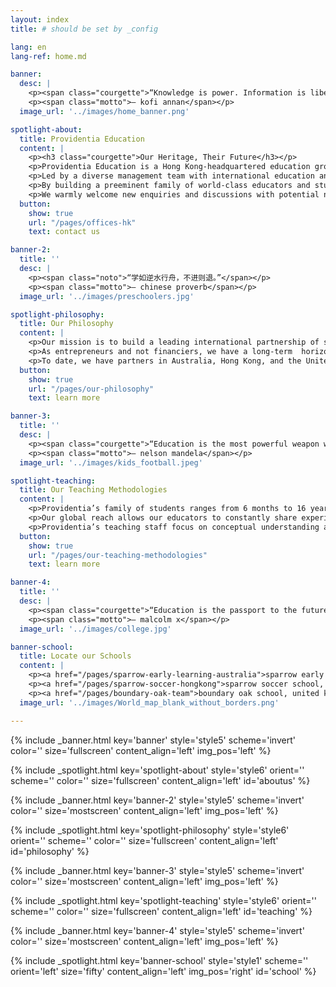 ```yaml
---
layout: index
title: # should be set by _config

lang: en
lang-ref: home.md

banner:
  desc: |
    <p><span class="courgette">“Knowledge is power. Information is liberating.<br>Education is the premise of progress, in every society, in every family.”</span></p>
    <p><span class="motto">— kofi annan</span></p>
  image_url: '../images/home_banner.png'

spotlight-about:
  title: Providentia Education
  content: |
    <p><h3 class="courgette">Our Heritage, Their Future</h3></p>
    <p>Providentia Education is a Hong Kong-headquartered education group focused on curating and bringing the best of international learning opportunities to families around the world.</p>
    <p>Led by a diverse management team with international education and investment expertise, Providentia partners with leading educators and invests in schools.</p>
    <p>By building a preeminent family of world-class educators and students, Providentia promotes the boundless exchange of ideas and inspiration within our network of schools.</p>
    <p>We warmly welcome new enquiries and discussions with potential new partners.  Please scroll down to discover more about our education and investment philosophy and contact details.</p>
  button:
    show: true
    url: "/pages/offices-hk"
    text: contact us

banner-2:
  title: ''
  desc: |
    <p><span class="noto">“学如逆水行舟，不进则退。”</span></p>
    <p><span class="motto">— chinese proverb</span></p>
  image_url: '../images/preschoolers.jpg'

spotlight-philosophy:
  title: Our Philosophy
  content: |
    <p>Our mission is to build a leading international partnership of schools and educators.</p>
    <p>As entrepreneurs and not financiers, we have a long-term  horizon and have been patiently seeking the best and most reputable partners in our global search. </p>
    <p>To date, we have partners in Australia, Hong Kong, and the United Kingdom.</p>
  button:
    show: true
    url: "/pages/our-philosophy"
    text: learn more

banner-3:
  title: ''
  desc: |
    <p><span class="courgette">“Education is the most powerful weapon which you can use to change the world.”</span></p>
    <p><span class="motto">— nelson mandela</span></p>
  image_url: '../images/kids_football.jpeg'

spotlight-teaching:
  title: Our Teaching Methodologies
  content: |
    <p>Providentia’s family of students ranges from 6 months to 16 years old. In order to cater to such a diverse and large group of students, our educators employ the most proven systems for teaching, including the Reggio Emilia approach for our younger students in Australia.</p> 
    <p>Our global reach allows our educators to constantly share experiences and approaches on how to deal with issues.</p>
    <p>Providentia’s teaching staff focus on conceptual understanding and ensure pupils take pride in the quality of their work.</p>
  button:
    show: true
    url: "/pages/our-teaching-methodologies"
    text: learn more

banner-4:
  title: ''
  desc: |
    <p><span class="courgette">“Education is the passport to the future,<br>for tomorrow belongs to those who prepare for it today.”</span></p>
    <p><span class="motto">— malcolm x</span></p>
  image_url: '../images/college.jpg'

banner-school:
  title: Locate our Schools
  content: |
    <p><a href="/pages/sparrow-early-learning-australia">sparrow early learning, australia</a></p>
    <p><a href="/pages/sparrow-soccer-hongkong">sparrow soccer school, hong kong</a></p>
    <p><a href="/pages/boundary-oak-team">boundary oak school, united kingdom</a></p>
  image_url: '../images/World_map_blank_without_borders.png'

---
```

<!-- Welcome Banner -->
{% include _banner.html key='banner' style='style5' scheme='invert' color='' size='fullscreen' content_align='left' img_pos='left' %}

<!-- About Us -->
{% include _spotlight.html key='spotlight-about' style='style6' orient='' scheme='' color='' size='fullscreen' content_align='left' id='aboutus' %}

<!-- Banner 2 -->
{% include _banner.html key='banner-2' style='style5' scheme='invert' color='' size='mostscreen' content_align='left' img_pos='left' %}

<!-- Our Philosophy -->
{% include _spotlight.html key='spotlight-philosophy' style='style6' orient='' scheme='' color='' size='fullscreen' content_align='left' id='philosophy' %}

<!-- Banner 3 -->
{% include _banner.html key='banner-3' style='style5' scheme='invert' color='' size='mostscreen' content_align='left' img_pos='left' %}

<!-- Our Teaching Philosophy -->
{% include _spotlight.html key='spotlight-teaching' style='style6' orient='' scheme='' color='' size='fullscreen' content_align='left' id='teaching' %}

<!-- Banner 4 -->
{% include _banner.html key='banner-4' style='style5' scheme='invert' color='' size='mostscreen' content_align='left' img_pos='left' %}

<!-- Global school -->
{% include _spotlight.html key='banner-school' style='style1' scheme='' orient='left' size='fifty' content_align='left' img_pos='right' id='school' %}
